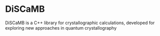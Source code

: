 # DiSCaMB
DiSCaMB is a C++ library for crystallographic calculations, developed for exploring new approaches in quantum crystallography 
